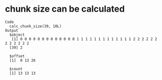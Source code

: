 # chunk size can be calculated

    Code
      calc_chunk_size(39, 10L)
    Output
      $object
       [1] 0 0 0 0 0 0 0 0 0 0 0 0 0 1 1 1 1 1 1 1 1 1 1 1 1 1 2 2 2 2 2 2 2 2 2 2 2 2
      [39] 2
      
      $offset
      [1]  0 13 26
      
      $count
      [1] 13 13 13
      

